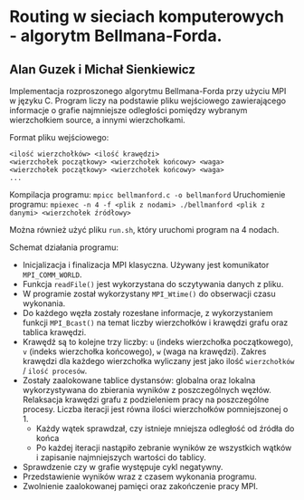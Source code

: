# Routing w sieciach komputerowych - algorytm Bellmana-Forda.
## Alan Guzek i Michał Sienkiewicz

Implementacja rozproszonego algorytmu Bellmana-Forda przy użyciu MPI w języku C. Program liczy na podstawie pliku wejściowego zawierającego informacje o grafie najmniejsze odległości pomiędzy wybranym wierzchołkiem source, a innymi wierzchołkami.

Format pliku wejściowego:
```
<ilość wierzchołków> <ilość krawędzi>
<wierzchołek początkowy> <wierzchołek końcowy> <waga>
<wierzchołek początkowy> <wierzchołek końcowy> <waga>
...
```

Kompilacja programu: 
`mpicc bellmanford.c -o bellmanford`
Uruchomienie programu: 
`mpiexec -n 4 -f <plik z nodami> ./bellmanford <plik z danymi> <wierzchołek źródłowy>`

Można również użyć pliku `run.sh`, który uruchomi program na 4 nodach.

Schemat działania programu:

- Inicjalizacja i finalizacja MPI klasyczna. Używany jest komunikator `MPI_COMM_WORLD`.
- Funkcja `readFile()` jest wykorzystana do sczytywania danych z pliku.
- W programie został wykorzystany `MPI_Wtime()` do obserwacji czasu wykonania.
- Do każdego węzła zostały rozesłane informacje, z wykorzystaniem funkcji `MPI_Bcast()` na temat liczby wierzchołków i krawędzi grafu oraz tablica krawędzi. 
- Krawędź są to kolejne trzy liczby: `u` (indeks wierzchołka początkowego), `v` (indeks wierzchołka końcowego), `w` (waga na krawędzi).
Zakres krawędzi dla każdego wierzchołka wyliczany jest jako ilość `wierzchołków` / `ilość procesów`.
- Zostały zaalokowane tablice dystansów: globalna oraz lokalna wykorzystywana do zbierania wyników z poszczególnych węzłów.
Relaksacja krawędzi grafu z podzieleniem pracy na poszczególne procesy.
Liczba iteracji jest równa ilości wierzchołków pomniejszonej o 1.
    - Każdy wątek sprawdzał, czy istnieje mniejsza odległość od źródła do końca
    - Po każdej iteracji nastąpiło zebranie wyników ze wszystkich wątków i zapisanie najmniejszych wartości do tablicy.
- Sprawdzenie czy w grafie występuje cykl negatywny.
- Przedstawienie wyników wraz z czasem wykonania programu.
- Zwolnienie zaalokowanej pamięci oraz zakończenie pracy MPI.
